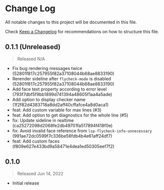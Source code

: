 # Change Log

All notable changes to this project will be documented in this file.

Check [Keep a Changelog](http://keepachangelog.com/) for recommendations on how to structure this file.


## 0.1.1 (Unreleased)
> Released N/A

* Fix bug rendering messages twice (52801f817c257955f82a37108044b68ae8833190)
* Rerender sideline after `flycheck-mode` is disabled (52801f817c257955f82a37108044b68ae8833190)
* Add face text property according to error level (793f7dbf5f9bb1899d741394a48605f1aa4a5ade)
* Add option to display checker name (1f2f82d4383718a8dd2aff40cffafce4a8d0aca1)
* feat: Add custom variable for max lines (#3)
* feat: Add option to get diagnostics for the whole line (#5)
* fix: Update sideline in realtime (ca25272098d2068fe2db49701fa517894f418f0e)
* fix: Avoid invalid face reference from `lsp-flycheck-info-unnecessary` (991ae72dc0599f7c336be56fdb4b4e61aff24df7)
* feat: Add custom faces (f809e627e433bd9a58471e4dea1ed50305eef7f2)

## 0.1.0
> Released Jun 14, 2022

* Initial release
